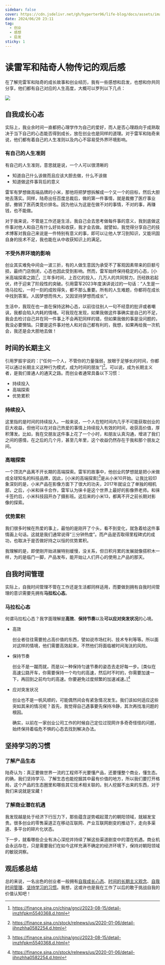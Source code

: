 ```yaml
---
sidebar: false
cover: https://cdn.jsdelivr.net/gh/hyperter96/life-blog/docs/assets/images/entrepreneurship.jpg
date: 2024/06/20 23:11
tag:
  - 创业
  - 感想
  - 启发
sticky: 1
---
```


# 读雷军和陆奇人物传记的观后感

在了解完雷军和陆奇的成长故事和创业经历，我有一些感想和启发，也想和你共同分享，他们都有自己对应的人生高度，大概可以罗列以下几点：

![](https://cdn.jsdelivr.net/gh/hyperter96/life-blog/docs/assets/images/entrepreneur-infra.png)

## 自我成长心态

实际上，我业余时间一直都把心理学作为自己的爱好，而人是否心理趋向于成熟取决于当下自己的心态能否得到成长，放在创业也是同样的道理。对于雷军和陆奇来说，他们都有着自己的人生准则以及内心不容易受外界环境影响。

### 有自己的人生准则

有自己的人生准则，意思就是说，一个人可以很清晰的

- 知道自己什么该做而且应该大胆去做，什么不该做
- 知道做这件事背后的意义

雷军有梦想做高端品牌的小米，那他将把梦想拆解成一个又一个的目标，然后大胆地去落实。同样，陆奇出任百度总裁后，做的第一件事情，就是裁撤了医疗事业部，撤销了医药类竞价排名。因为他认为这是在做不对的事情，不对的事，再赚钱，也不能做。

对于我来说，不管是工作还是生活，我自己会去思考做每件事的意义，我到底做这件事对他人和自己有什么好处和收获，我才会去做。就譬如，我觉得分享自己的技术博客对我自己来说是一件特别有意义的事，即可以让他人学习到知识，又能巩固自身的技术不足，我也能在从中收获知识上的满足。

### 不受外界环境的影响

创业其实难免中间会一波三折，有的人做生意因为承受不了客观因素带来的巨额亏损，最终门店倒闭，心态也因此受到影响。然而，雷军始终保持稳定的心态，[小米高端探索之路][^1]，三年多时间，上百亿的投入，几万人的共同努力，历经跌宕起伏，终于迎来了阶段性的突破。引用雷军2023年度演讲说过的一句话：“人生是一场马拉松，一时一刻的成败得失，都不那么重要。所有的人生难题，你都将在成长中找到答案。人因梦想而伟大，又因坚持梦想而成长”。

生活中，我现在也一直在保持这种心态，以前往往别人一句不经意的批评或者嘲讽，我都会陷入内耗的情绪。可我现在发现，如果我做这件事确实是自己的不足，我会去检讨自己并在同一件事上不会再犯同样的错，但如果我做的事是没问题的，我没必要懊恼。只要是这件事对他人和对自己都有利的，我想，如果再给我一次机会，我还是会大胆地去做！

## 时间的长期主义

引用罗振宇说的：[“任何一个人，不管你的力量强弱，放眼于足够长的时间，你都可以通过长期主义这种行为模式，成为时间的朋友”][^2]。可以说，成为长期主义者，是我们普通人的通天之路。而创业者通常具备以下习惯：

- 持续投入
- 高端探索
- 优势累积

### 持续投入

这里指的是时间的持续投入。一般来说，一个人在短时间内几乎不可能获取创业的巨大收益，但他可以在对自己热爱的事情上持续投入有效的时间，收获高价值，厚积薄发。比如，我在交朋友这件事上花了一个小时，和朋友认真沟通，增进了我们之间的感情，在之后的几个月，甚至几年里，这个收益仍然存在于我和那个朋友之间。

### 高端探索

一个顶流产品离不开长期的高端探索。雷军的故事中，他创业的梦想就是把小米做成全球知名的科技品牌，因此，[小米的高端探索][^3]是从小米10开始。让我比较印象深刻的是，小米产品在影像方面下了很大的功夫，2017年就设立了单独的相机部，之后，小米和徕卡合作，雷军认为徕卡是这个世界上最好的影像界老师。和徕卡签约后，小米科技园开办了摄影班。这后来的小米13，都离不开之前长期对影像的探索。

### 优势累积

我们很多时候在热爱的事上，最怕的是刚开了个头，看不到变化，就急着给这件事情画上句话。这就是我们通常说得“三分钟热度”。而产品是否取得里程碑式的成功，也取决于是否做好持之以恒的优势累积。

我理解的是，即使刚开始进展特别缓慢，没关系，但日积月累的发展就像搭积木一样，为的是临门一脚，产品发布，能开始让人们开心的使用上产品的那天。

## 自我时间管理

实际上，自我时间管理不管在工作还是生活都同样适用，而要做到拥有自我时间管理的意识需要先拥有**马拉松心态**。

### 马拉松心态

何谓马拉松心态？我字面理解是**高效**、**保持节奏**以及**可以应对突发状况**的心境。

- 高效

    创业者往往需要抢占高价值的东西，譬如说市场红利、技术专利等等。所以面对这样的情境，他们需要高效起来，不然他们将面临被时间淘汰的风险。

- 保持节奏

    创业不是一蹴而就，而是以一种保持匀速节奏的姿态去走好每一步。[类似在高速公路开车，你需要保持一个均匀的高速，然后时不时的，你需要加速一下，再回到之前均匀的高速。你要避免过度频繁的加速减速。][^4]

- 应对突发状况

    创业也不是一帆风顺的，可能偶然间会有紧急情况发生。我们该如何适应这些突如其来的情况呢？首先，我觉得自己遇事要先保持冷静，其次再找准问题的根因。

    确实，以前在一家创业公司工作的时候自己定位过现网许多奇奇怪怪的问题，始终保持着临危不惧的心态去找到解决办法。


## 坚持学习的习惯

### 了解产品生态

陆奇认为：真正要做世界一流的工程师不光要懂产品，还要懂整个商业，懂生态。的确，我们坚持学习、了解生态也能挖掘其中最有价值的地方，所以我们要打开格局，这个产品的生态圈里和哪些其它技术相关联的。别人挖掘不出来的东西，对于我们来说就是宝藏！

### 了解商业潜在机遇

我发现越是处于经济下行压力下，那些蕴含逆势崛起潜力的朝阳领域，就越发宝贵。很多创业的零售渠道正在移动互联网、产业互联网剧变的推动下，走向多渠道、多平台的碎片化状态。

下一步，就看哪些企业有决心深挖并持续了解这些渠道剧变中的潜在机遇。商业机会永远存在，只是需要我们在如今这样充满不确定的经济环境下，保持对朝阳领域的敏锐洞察。

## 观后感总结

总的来说，一名出色的创业者一般拥有[自我成长心态](#自我成长心态)、[时间的长期主义观念](#时间的长期主义)、[自我时间管理](#自我时间管理)、[坚持学习的习惯](#坚持学习的习惯)。我想，这或许也是我在工作了以后的敢于挑战自我的价值认知吧！

[^1]: https://finance.sina.cn/china/gncj/2023-08-15/detail-imzhfpkm5540368.d.html
[^2]: https://finance.sina.cn/stock/relnews/us/2020-01-06/detail-iihnzhha0582254.d.html
[^3]: https://finance.sina.cn/china/gncj/2023-08-15/detail-imzhfpkm5540368.d.html
[^4]: https://finance.sina.cn/stock/relnews/us/2020-01-06/detail-iihnzhha0582254.d.html